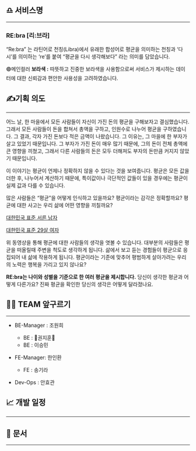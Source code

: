 ## ♎ 서비스명

---

### **RE:bra [리:브라]**

“Re:bra” 는 라틴어로 천칭(Libra)에서 유래한 합성어로 평균을 의미하는 천칭과 ‘다시’를 의미하는 ‘re’를 붙여 “평균을 다시 생각해보다” 라는 의미를 담았습니다.

🟣메인컬러 **보라색 :** 따뜻하고 진중한 보라색을 사용함으로써 서비스가 제시하는 데이터에 대한 신뢰감과 편안한 사용성을 고려하였습니다.


## ✍️기획 의도

---
 어느 날, 한 마을에서 모든 사람들이 자신이 가진 돈의 평균을 구해보자고 결심했습니다. 그래서 모든 사람들이 돈을 합쳐서 총액을 구하고, 인원수로 나누어 평균을 구하였습니다. 그 결과, 각자 가진 돈보다 적은 금액이 나왔습니다.
그 이유는, 그 마을에 한 부자가 살고 있었기 때문입니다. 그 부자가 가진 돈이 매우 많기 때문에, 그의 돈이 전체 총액에 큰 영향을 끼쳤고, 그래서 다른 사람들의 돈은 모두 더해져도 부자의 돈만큼 커지지 않았기 때문입니다.

이 이야기는 평균이 언제나 정확하지 않을 수 있다는 것을 보여줍니다. 평균은 모든 값을 더한 후, 나누어서 계산하기 때문에, 특이값이나 극단적인 값들이 있을 경우에는 평균이 실제 값과 다를 수 있습니다.

많은 사람들은 “평균”을 어떻게 인식하고 있을까요? 평균이라는 감각은 정확할까요? 평균에 대한 사고는 우리 삶에 어떤 영향을 끼칠까요? 

[대한민국 표준 서른 남자](https://youtu.be/h5YOB6HY-x4)

[대한민국 표준 29살 여자](https://youtu.be/S5LHRswDHIU)

위 동영상을 통해 평균에 대한 사람들의 생각을 엿볼 수 있습니다. 대부분의 사람들은 평균을 떠올릴때 주변을 척도로 생각하게 됩니다. 삶에서 보고 듣는 경험들이 평균으로 응집되어 내 삶에 작용하게 됩니다. 평균이라는 기준에 맞추어 평범하게 살아가려는 우리의 노력은 행복을 가리고 있지 않나요? 

**RE:bra는 나이와 성별을 기준으로 한 여러 평균을 제시합니다.** 당신이 생각한 평균과 어떻게 다른가요? 진짜 평균을 확인한 당신의 생각은 어떻게 달라졌나요.

## 👩‍💻 TEAM 앞구르기

---
- BE-Manager : 조원희
    - BE : 👑권지훈👑
    - BE : 이승민
    
- FE-Manager: 한인환
    - FE : 송기라
    
- Dev-Ops : 안효관

## 📈 개발 일정
---






## 📑 문서
---

